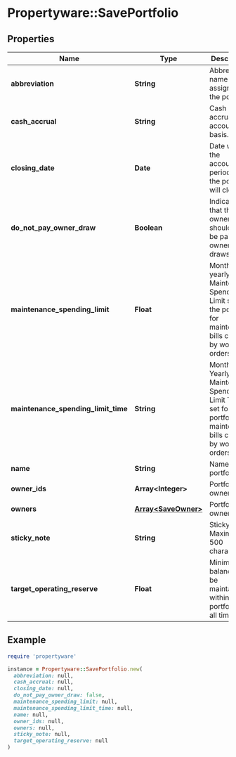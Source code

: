# Propertyware::SavePortfolio

## Properties

| Name | Type | Description | Notes |
| ---- | ---- | ----------- | ----- |
| **abbreviation** | **String** | Abbreviated name assigned to the portfolio. |  |
| **cash_accrual** | **String** | Cash or accrual accounting basis. | [optional] |
| **closing_date** | **Date** | Date when the accounting period for the portfolio will close. | [optional] |
| **do_not_pay_owner_draw** | **Boolean** | Indicates that the owner should not be paid owner draws. | [optional] |
| **maintenance_spending_limit** | **Float** | Monthly or yearly Maintenance Spending Limit set for the portfolio for maintenance bills created by work orders. | [optional] |
| **maintenance_spending_limit_time** | **String** | Monthly or Yearly Maintenance Spending Limit Time set for the portfolio for maintenance bills created by work orders. | [optional] |
| **name** | **String** | Name of the portfolio. |  |
| **owner_ids** | **Array&lt;Integer&gt;** | Portfolio owner Ids | [optional] |
| **owners** | [**Array&lt;SaveOwner&gt;**](SaveOwner.md) | Portfolio owners. | [optional] |
| **sticky_note** | **String** | Sticky notes. Maximum 500 characters. | [optional] |
| **target_operating_reserve** | **Float** | Minimum balance to be maintained within the portfolio at all times. | [optional] |

## Example

```ruby
require 'propertyware'

instance = Propertyware::SavePortfolio.new(
  abbreviation: null,
  cash_accrual: null,
  closing_date: null,
  do_not_pay_owner_draw: false,
  maintenance_spending_limit: null,
  maintenance_spending_limit_time: null,
  name: null,
  owner_ids: null,
  owners: null,
  sticky_note: null,
  target_operating_reserve: null
)
```

